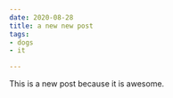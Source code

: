 ```yaml
---
date: 2020-08-28
title: a new new post
tags:
- dogs
- it

---
```

This is a new post because it is awesome.